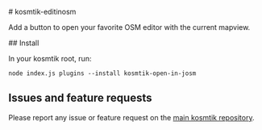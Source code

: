 # kosmtik-editinosm

Add a button to open your favorite OSM editor with the current mapview.

## Install

In your kosmtik root, run:

`node index.js plugins --install kosmtik-open-in-josm`

## Issues and feature requests

Please report any issue or feature request on the [main kosmtik repository](https://github.com/kosmtik/kosmtik/issues).
